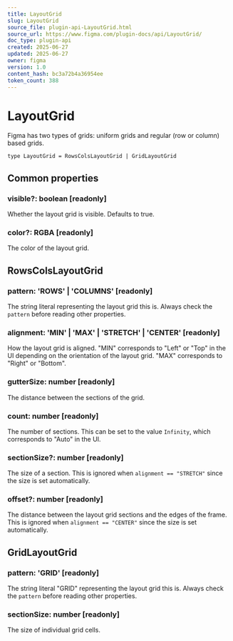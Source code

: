 ```yaml
---
title: LayoutGrid
slug: LayoutGrid
source_file: plugin-api-LayoutGrid.html
source_url: https://www.figma.com/plugin-docs/api/LayoutGrid/
doc_type: plugin-api
created: 2025-06-27
updated: 2025-06-27
owner: figma
version: 1.0
content_hash: bc3a72b4a36954ee
token_count: 388
---
```

# LayoutGrid

Figma has two types of grids: uniform grids and regular (row or column) based grids.

```
type LayoutGrid = RowsColsLayoutGrid | GridLayoutGrid
```

## Common properties

### visible?: boolean [readonly]

Whether the layout grid is visible. Defaults to true.

### color?: RGBA [readonly]

The color of the layout grid.

## RowsColsLayoutGrid

### pattern: 'ROWS' | 'COLUMNS' [readonly]

The string literal representing the layout grid this is. Always check the `pattern` before reading other properties.

### alignment: 'MIN' | 'MAX' | 'STRETCH' | 'CENTER' [readonly]

How the layout grid is aligned. "MIN" corresponds to "Left" or "Top" in the UI depending on the orientation of the layout grid. "MAX" corresponds to "Right" or "Bottom".

### gutterSize: number [readonly]

The distance between the sections of the grid.

### count: number [readonly]

The number of sections. This can be set to the value `Infinity`, which corresponds to "Auto" in the UI.

### sectionSize?: number [readonly]

The size of a section. This is ignored when `alignment == "STRETCH"` since the size is set automatically.

### offset?: number [readonly]

The distance between the layout grid sections and the edges of the frame. This is ignored when `alignment == "CENTER"` since the size is set automatically.

## GridLayoutGrid

### pattern: 'GRID' [readonly]

The string literal "GRID" representing the layout grid this is. Always check the `pattern` before reading other properties.

### sectionSize: number [readonly]

The size of individual grid cells.